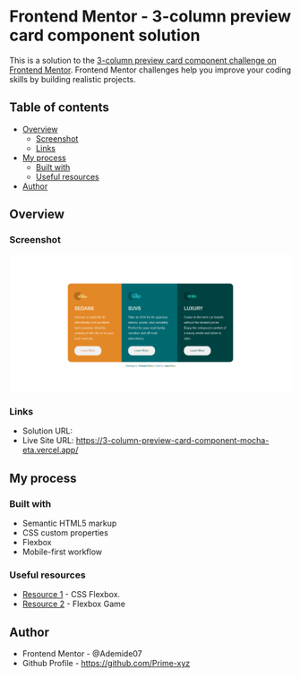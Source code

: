 # Frontend Mentor - 3-column preview card component solution

This is a solution to the [3-column preview card component challenge on Frontend Mentor](https://www.frontendmentor.io/challenges/3column-preview-card-component-pH92eAR2-). Frontend Mentor challenges help you improve your coding skills by building realistic projects. 

## Table of contents

- [Overview](#overview)
  - [Screenshot](#screenshot)
  - [Links](#links)
- [My process](#my-process)
  - [Built with](#built-with)
  - [Useful resources](#useful-resources)
- [Author](#author)


## Overview

### Screenshot

![Screenshot](/Prime-3-column-preview-card-component.png)
  
### Links

- Solution URL:
- Live Site URL: https://3-column-preview-card-component-mocha-eta.vercel.app/
## My process

### Built with

- Semantic HTML5 markup
- CSS custom properties
- Flexbox
- Mobile-first workflow

### Useful resources 
- [Resource 1](https://www.w3schools.com) - CSS Flexbox.
- [Resource 2](FlexboxFroggy.com) - Flexbox Game 

## Author
- Frontend Mentor - @Ademide07
- Github Profile - https://github.com/Prime-xyz